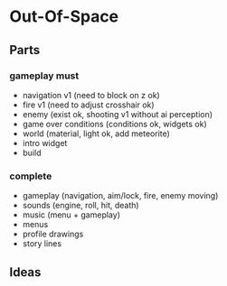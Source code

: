 # Out-Of-Space

## Parts

### gameplay must
- navigation v1 (need to block on z ok)
- fire v1 (need to adjust crosshair ok)
- enemy (exist ok, shooting v1 without ai perception)
- game over conditions (conditions ok, widgets ok)
- world (material, light ok, add meteorite)
- intro widget
- build

### complete
- gameplay (navigation, aim/lock, fire, enemy moving)
- sounds (engine, roll, hit, death)
- music (menu + gameplay)
- menus
- profile drawings
- story lines

## Ideas
